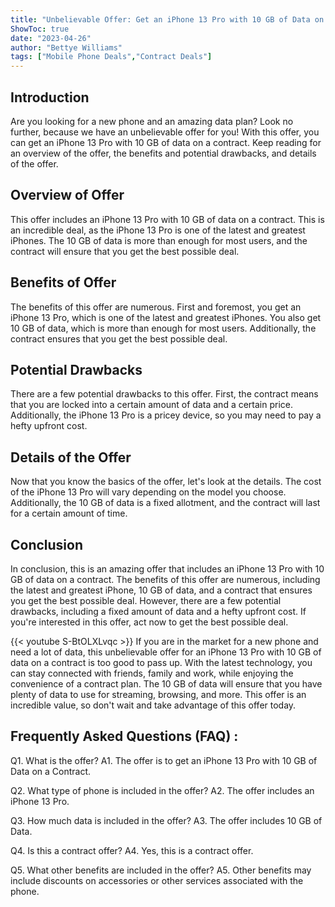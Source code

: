 ```yaml
---
title: "Unbelievable Offer: Get an iPhone 13 Pro with 10 GB of Data on a Contract!"
ShowToc: true 
date: "2023-04-26"
author: "Bettye Williams" 
tags: ["Mobile Phone Deals","Contract Deals"]
---
```

## Introduction
Are you looking for a new phone and an amazing data plan? Look no further, because we have an unbelievable offer for you! With this offer, you can get an iPhone 13 Pro with 10 GB of data on a contract. Keep reading for an overview of the offer, the benefits and potential drawbacks, and details of the offer. 

## Overview of Offer
This offer includes an iPhone 13 Pro with 10 GB of data on a contract. This is an incredible deal, as the iPhone 13 Pro is one of the latest and greatest iPhones. The 10 GB of data is more than enough for most users, and the contract will ensure that you get the best possible deal. 

## Benefits of Offer
The benefits of this offer are numerous. First and foremost, you get an iPhone 13 Pro, which is one of the latest and greatest iPhones. You also get 10 GB of data, which is more than enough for most users. Additionally, the contract ensures that you get the best possible deal. 

## Potential Drawbacks
There are a few potential drawbacks to this offer. First, the contract means that you are locked into a certain amount of data and a certain price. Additionally, the iPhone 13 Pro is a pricey device, so you may need to pay a hefty upfront cost. 

## Details of the Offer
Now that you know the basics of the offer, let's look at the details. The cost of the iPhone 13 Pro will vary depending on the model you choose. Additionally, the 10 GB of data is a fixed allotment, and the contract will last for a certain amount of time. 

## Conclusion
In conclusion, this is an amazing offer that includes an iPhone 13 Pro with 10 GB of data on a contract. The benefits of this offer are numerous, including the latest and greatest iPhone, 10 GB of data, and a contract that ensures you get the best possible deal. However, there are a few potential drawbacks, including a fixed amount of data and a hefty upfront cost. If you're interested in this offer, act now to get the best possible deal.

{{< youtube S-BtOLXLvqc >}} 
If you are in the market for a new phone and need a lot of data, this unbelievable offer for an iPhone 13 Pro with 10 GB of data on a contract is too good to pass up. With the latest technology, you can stay connected with friends, family and work, while enjoying the convenience of a contract plan. The 10 GB of data will ensure that you have plenty of data to use for streaming, browsing, and more. This offer is an incredible value, so don't wait and take advantage of this offer today.

## Frequently Asked Questions (FAQ) :
Q1. What is the offer?
A1. The offer is to get an iPhone 13 Pro with 10 GB of Data on a Contract.

Q2. What type of phone is included in the offer?
A2. The offer includes an iPhone 13 Pro.

Q3. How much data is included in the offer?
A3. The offer includes 10 GB of Data.

Q4. Is this a contract offer?
A4. Yes, this is a contract offer.

Q5. What other benefits are included in the offer?
A5. Other benefits may include discounts on accessories or other services associated with the phone.


